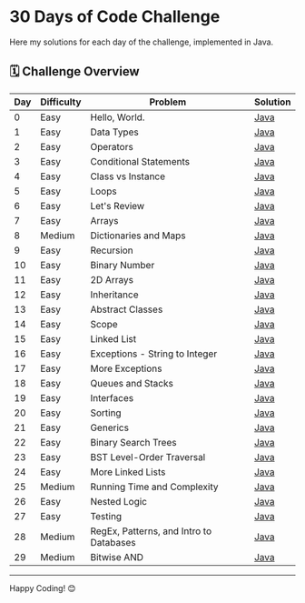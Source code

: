 # 30 Days of Code Challenge

Here my solutions for each day of the challenge, implemented in Java.

## 🗓️ Challenge Overview

| Day | Difficulty | Problem                                   | Solution |
|-----|------------|-------------------------------------------|----------|
| 0   | Easy       | Hello, World.                             | [Java](30-Days-Of-Code/Day-0.java) |
| 1   | Easy       | Data Types                                | [Java](30-Days-Of-Code/Day-1.java) |
| 2   | Easy       | Operators                                 | [Java](30-Days-Of-Code/Day-2.java) |
| 3   | Easy       | Conditional Statements                    | [Java](30-Days-Of-Code/Day-3.java) |
| 4   | Easy       | Class vs Instance                         | [Java](30-Days-Of-Code/Day-4.java) |
| 5   | Easy       | Loops                                     | [Java](30-Days-Of-Code/Day-5.java) |
| 6   | Easy       | Let's Review                              | [Java](30-Days-Of-Code/Day-6.java) |
| 7   | Easy       | Arrays                                    | [Java](30-Days-Of-Code/Day-7.java) |
| 8   | Medium      | Dictionaries and Maps                     | [Java](30-Days-Of-Code/Day-8.java) |
| 9   | Easy       | Recursion                                 | [Java](30-Days-Of-Code/Day-9.java) |
| 10  | Easy       | Binary Number                             | [Java](30-Days-Of-Code/Day-10.java) |
| 11  | Easy       | 2D Arrays                                 | [Java]() |
| 12  | Easy       | Inheritance                               | [Java]() |
| 13  | Easy       | Abstract Classes                          | [Java]() |
| 14  | Easy       | Scope                                     | [Java]() |
| 15  | Easy       | Linked List                               | [Java]() |
| 16  | Easy       | Exceptions - String to Integer            | [Java]() |
| 17  | Easy       | More Exceptions                           | [Java]() |
| 18  | Easy       | Queues and Stacks                         | [Java]() |
| 19  | Easy       | Interfaces                                | [Java]() |
| 20  | Easy       | Sorting                                   | [Java]() |
| 21  | Easy       | Generics                                  | [Java]() |
| 22  | Easy       | Binary Search Trees                       | [Java]() |
| 23  | Easy       | BST Level-Order Traversal                 | [Java]() |
| 24  | Easy       | More Linked Lists                         | [Java]() |
| 25  | Medium     | Running Time and Complexity               | [Java]() |
| 26  | Easy       | Nested Logic                              | [Java]() |
| 27  | Easy       | Testing                                   | [Java]() |
| 28  | Medium     | RegEx, Patterns, and Intro to Databases   | [Java]() |
| 29  | Medium     | Bitwise AND                               | [Java]() |

---

Happy Coding! 😊
